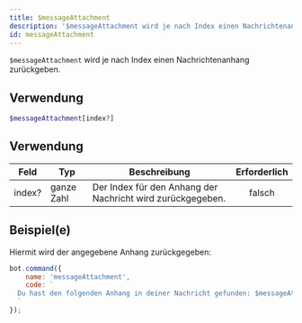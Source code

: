 ```yaml
---
title: $messageAttachment
description: '$messageAttachment wird je nach Index einen Nachrichtenanhang zurückgeben.'
id: messageAttachment
---
```


`$messageAttachment` wird je nach Index einen Nachrichtenanhang zurückgeben.

## Verwendung

```php
$messageAttachment[index?]
```

## Verwendung

| Feld   | Typ        | Beschreibung                                               | Erforderlich |
| ------ | ---------- | ---------------------------------------------------------- |:------------:|
| index? | ganze Zahl | Der Index für den Anhang der Nachricht wird zurückgegeben. |    falsch    |

## Beispiel(e)

Hiermit wird der angegebene Anhang zurückgegeben:

```javascript
bot.command({
    name: 'messageAttachment',
    code: `
  Du hast den folgenden Anhang in deiner Nachricht gefunden: $messageAttachment
  `
});
```
